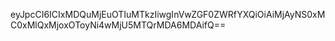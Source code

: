 eyJpcCI6ICIxMDQuMjEuOTIuMTkzIiwgInVwZGF0ZWRfYXQiOiAiMjAyNS0xMC0xMlQxMjoxOToyNi4wMjU5MTQrMDA6MDAifQ==